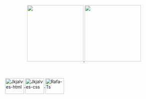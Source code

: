 <div align="center">
  <a href="https://github.com/Jkjalves25">
  <img height="180em" src="https://github-readme-stats.vercel.app/api?username=Jkjalves25&show_icons=true&theme=dracula&include_all_commits=true&count_private=true"/>
  <img height="180em" src="https://github-readme-stats.vercel.app/api/top-langs/?username=Jkjalves25&layout=compact&langs_count=7&theme=dracula"/>
</div>
  <div style="display: inline_block"><br>
  <br><br>
   <img align="center" alt="Jkjalves-html" height="50" width="60" src=https://upload.wikimedia.org/wikipedia/commons/8/82/Devicon-html5-plain.svg>
    <img align="center" alt="Jkjalves-css" height="50" width="60" src=https://upload.wikimedia.org/wikipedia/commons/thumb/7/70/Devicon-css3-plain.svg/2048px-Devicon-css3-plain.svg.png>
    <img align="center" alt="Rafa-Ts" height="50" width="60" src=https://www.kindpng.com/picc/m/159-1595772_transparent-python-logo-hd-png-download.png>

 </div>
